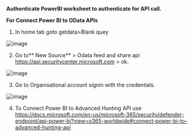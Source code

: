 **Authenticate PowerBI worksheet to authenticate for API call.**

**For Connect Power BI to OData APIs**

1. In home tab goto getdata>Blank quey

![image](https://user-images.githubusercontent.com/67975253/156931400-7edf72d3-c8b7-4834-a8cf-9f614c64a78f.png)

2. Go to** New Source** > Odata feed and share api https://api.securitycenter.microsoft.com > ok.

![image](https://user-images.githubusercontent.com/67975253/156931900-ea31f0ba-9a5a-481f-a05e-942ae550b843.png)

3. Go to Organisational account signin with the credentials.
 
![image](https://user-images.githubusercontent.com/67975253/156931811-2fe0ac10-0449-4f8a-9ced-9364bf52d0bf.png)

4. To Connect Power BI to Advanced Hunting API use https://docs.microsoft.com/en-us/microsoft-365/security/defender-endpoint/api-power-bi?view=o365-worldwide#connect-power-bi-to-advanced-hunting-api



